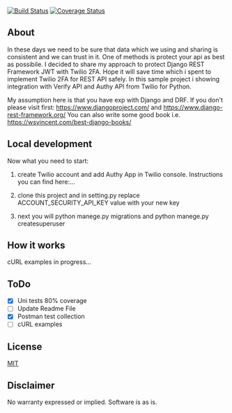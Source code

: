 [![Build Status](https://travis-ci.com/grillazz/twofa_for_drf.svg?branch=master)](https://travis-ci.com/grillazz/twofa_for_drf)
[![Coverage Status](https://coveralls.io/repos/github/grillazz/twofa_for_drf/badge.svg?branch=master)](https://coveralls.io/github/grillazz/twofa_for_drf?branch=master)
## About

 In these days we need to be sure that data which we using and sharing is consistent and we can trust in it.
One of methods is protect your api as best as possibile.
I decided to share my approach to protect Django REST Framework JWT with Twilio 2FA.
Hope it will save time which i spent to implement Twilio 2FA for REST API safely.
In this sample project i showing integration with Verify API and Authy API from Twilio for Python.

My assumption here is that you have exp with Django and DRF.
If you don't please visit first:
https://www.djangoproject.com/ and https://www.django-rest-framework.org/
You can also write some good book i.e. https://wsvincent.com/best-django-books/

## Local development

Now what you need to start:

1. create Twilio account and add Authy App in Twilio console. Instructions you can find here:...

2. clone this project and in setting.py replace ACCOUNT_SECURITY_API_KEY value with your new key

3. next you will python manege.py migrations and python manege.py createsuperuser

## How it works

cURL examples in progress...

## ToDo

- [x] Uni tests 80% coverage
- [ ] Update Readme File
- [x] Postman test collection
- [ ] cURL examples

## License

[MIT](http://www.opensource.org/licenses/mit-license.html)

## Disclaimer

No warranty expressed or implied. Software is as is.